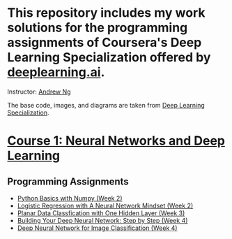# This repository includes my work solutions for the programming assignments of Coursera's Deep Learning Specialization offered by [deeplearning.ai](https://www.deeplearning.ai/).
Instructor: [Andrew Ng](https://www.andrewng.org/)

The base code, images, and diagrams are taken from [Deep Learning Specialization](https://www.coursera.org/specializations/deep-learning).

# [Course 1: Neural Networks and Deep Learning](https://www.coursera.org/learn/neural-networks-deep-learning?specialization=deep-learning)
## Programming Assignments
* [Python Basics with Numpy (Week 2)](https://nbviewer.org/github/utkuozbudak/Coursera-Deep-Learning-Specialization/blob/main/Neural%20Networks%20and%20Deep%20Learning/Week%202/Python%20Basics%20with%20Numpy/Python_Basics_with_Numpy.ipynb)
* [Logistic Regression with A Neural Network Mindset (Week 2)](https://nbviewer.org/github/utkuozbudak/Coursera-Deep-Learning-Specialization/blob/main/Neural%20Networks%20and%20Deep%20Learning/Week%202/Logistic%20Regression%20with%20A%20Neural%20Network%20Mindset/Logistic_Regression_with_a_Neural_Network_mindset.ipynb)
* [Planar Data Classfication with One Hidden Layer (Week 3)](https://nbviewer.org/github/utkuozbudak/Coursera-Deep-Learning-Specialization/blob/main/Neural%20Networks%20and%20Deep%20Learning/Week%203%20/Planar%20Data%20Classification/Planar_data_classification_with_one_hidden_layer.ipynb)
* [Building Your Deep Neural Network: Step by Step (Week 4)](https://nbviewer.org/github/utkuozbudak/Coursera-Deep-Learning-Specialization/blob/main/Neural%20Networks%20and%20Deep%20Learning/Week%204/Building%20Your%20Deep%20Neural%20Network/Building_your_Deep_Neural_Network_Step_by_Step.ipynb)
* [Deep Neural Network for Image Classification (Week 4)](https://nbviewer.org/github/utkuozbudak/Coursera-Deep-Learning-Specialization/blob/main/Neural%20Networks%20and%20Deep%20Learning/Week%204/Deep%20Neural%20Network%20for%20Image%20Classification/Deep%20Neural%20Network%20-%20Application.ipynb)
